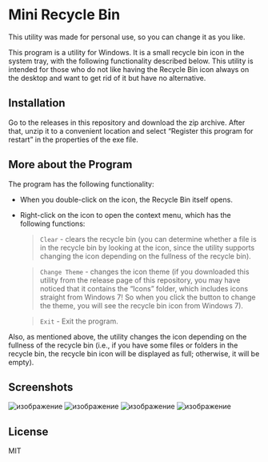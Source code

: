 # Mini Recycle Bin

This utility was made for personal use, so you can change it as you like.

This program is a utility for Windows. It is a small recycle bin icon in the system tray, with the following functionality described below. This utility is intended for those who do not like having the Recycle Bin icon always on the desktop and want to get rid of it but have no alternative.

## Installation

Go to the releases in this repository and download the zip archive. After that, unzip it to a convenient location and select “Register this program for restart” in the properties of the exe file.

## More about the Program

The program has the following functionality:
- When you double-click on the icon, the Recycle Bin itself opens.
- Right-click on the icon to open the context menu, which has the following functions:

  > `Clear` - clears the recycle bin (you can determine whether a file is in the recycle bin by looking at the icon, since the utility supports changing the icon depending on the fullness of the recycle bin).

  > `Change Theme` - changes the icon theme (if you downloaded this utility from the release page of this repository, you may have noticed that it contains the “Icons” folder, which includes icons straight from Windows 7! So when you click the button to change the theme, you will see the recycle bin icon from Windows 7).

  > `Exit` - Exit the program.

Also, as mentioned above, the utility changes the icon depending on the fullness of the recycle bin (i.e., if you have some files or folders in the recycle bin, the recycle bin icon will be displayed as full; otherwise, it will be empty).

## Screenshots

![изображение](https://github.com/user-attachments/assets/38948e26-6b24-4dad-98f7-7175d90f6782)
![изображение](https://github.com/user-attachments/assets/d742d295-87cc-4185-b817-fcbf39acf372)
![изображение](https://github.com/user-attachments/assets/a608eceb-731a-4423-b6f9-a6e74caad3d4)
![изображение](https://github.com/user-attachments/assets/472c24af-3fbf-4d45-a7bd-484906b053c9)

## License

MIT

